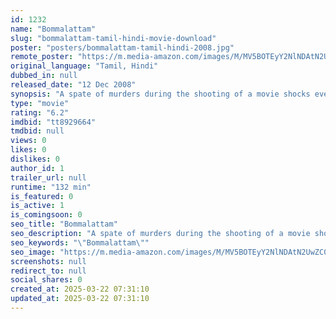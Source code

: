```yaml
---
id: 1232
name: "Bommalattam"
slug: "bommalattam-tamil-hindi-movie-download"
poster: "posters/bommalattam-tamil-hindi-2008.jpg"
remote_poster: "https://m.media-amazon.com/images/M/MV5BOTEyY2NlNDAtN2UwZC00MmQyLTkyY2ItYmVhMGMwMDg1OTBjXkEyXkFqcGdeQXVyOTk3NTc2MzE@._V1_SX300.jpg"
original_language: "Tamil, Hindi"
dubbed_in: null
released_date: "12 Dec 2008"
synopsis: "A spate of murders during the shooting of a movie shocks everybody. The CBI, who is tasked with investigating the case, suspect Rana, an eccentric film director."
type: "movie"
rating: "6.2"
imdbid: "tt8929664"
tmdbid: null
views: 0
likes: 0
dislikes: 0
author_id: 1
trailer_url: null
runtime: "132 min"
is_featured: 0
is_active: 1
is_comingsoon: 0
seo_title: "Bommalattam"
seo_description: "A spate of murders during the shooting of a movie shocks everybody. The CBI, who is tasked with investigating the case, suspect Rana, an eccentric film director."
seo_keywords: "\"Bommalattam\""
seo_image: "https://m.media-amazon.com/images/M/MV5BOTEyY2NlNDAtN2UwZC00MmQyLTkyY2ItYmVhMGMwMDg1OTBjXkEyXkFqcGdeQXVyOTk3NTc2MzE@._V1_SX300.jpg"
screenshots: null
redirect_to: null
social_shares: 0
created_at: 2025-03-22 07:31:10
updated_at: 2025-03-22 07:31:10
---
```


